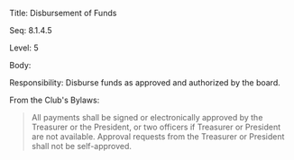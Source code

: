 Title:  Disbursement of Funds

Seq:    8.1.4.5

Level:  5

Body:

Responsibility: Disburse funds as approved and authorized by the board. 

From the Club's Bylaws:

> All payments shall be signed or electronically approved by the Treasurer or the President, or two officers if Treasurer or President are not available. Approval requests from the Treasurer or President shall not be self-approved.
